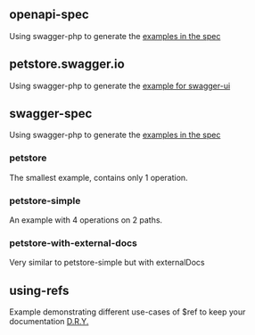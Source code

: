 ## openapi-spec

Using swagger-php to generate the [examples in the spec](https://github.com/OAI/OpenAPI-Specification/tree/master/examples/v3.0)

## petstore.swagger.io

Using swagger-php to generate the [example for swagger-ui](http://petstore.swagger.io/)

## swagger-spec

Using swagger-php to generate the [examples in the spec](https://github.com/swagger-api/swagger-spec/tree/master/examples/v2.0/json)

### petstore
The smallest example, contains only 1 operation.

### petstore-simple
An example with 4 operations on 2 paths.

### petstore-with-external-docs
Very similar to petstore-simple but with externalDocs

## using-refs
Example demonstrating different use-cases of $ref to keep your documentation [D.R.Y.](https://en.wikipedia.org/wiki/Don%27t_repeat_yourself)